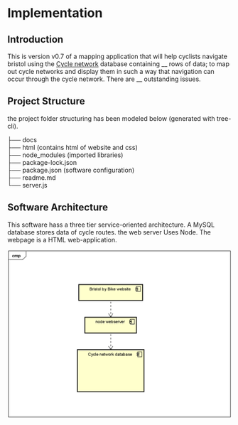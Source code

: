 # Implementation

## Introduction
This is version v0.7 of a mapping application that will help cyclists navigate bristol using the [Cycle network](https://opendata.bristol.gov.uk/explore/dataset/cycle-network/map/?location=11,51.47784,-2.58227&basemap=jawg.streets) database containing __ rows of data; to map out cycle networks and display them in such a way that navigation can occur through the cycle network. There are __ outstanding issues.
<!---TODO: Describe the system implemented (Describe the dataset. Are there any known issues? Describe any configuration data).--->

<!--- how many layers (three tier system), using based on web, data setup--->
## Project Structure
the project folder structuring has been modeled below (generated with tree-cli).

├── docs\
├── html (contains html of website and css)\
├── node_modules (imported libraries)\
├── package-lock.json\
├── package.json (software configuration)\
├── readme.md\
└── server.js
<!--- TODO: Provide an outline of the project folder structure and the role of each file within it (not the contents of node_modules).
provide a table listing the number of jslint warnings/reports for each module.--->

<!--- TODO:do some eslint tests after converting html to ejs and add them here--->

## Software Architecture
This software hass a three tier service-oriented architecture. A MySQL database stores data of cycle routes. the web server Uses Node. The webpage is a HTML web-application.  
<!---TODO: Describe the major components of your architecture. Are any particular architectural styles being used?--->

![Insert your component Diagram here](images/component.png) 
